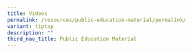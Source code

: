 ```yaml
---
title: Videos
permalink: /resources/public-education-material/permalink/
variant: tiptap
description: ""
third_nav_title: Public Education Material
---
```

<p></p>